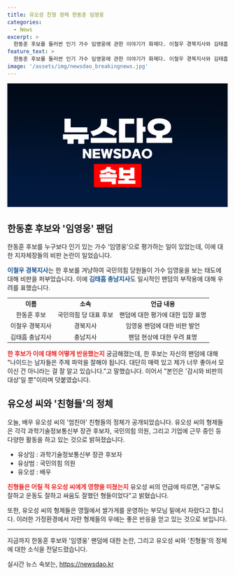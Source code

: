 ```yaml
---
title: 유오성 친형 정체 한동훈 임영웅
categories:
  - News
excerpt: >
  한동훈 후보를 둘러싼 인기 가수 임영웅에 관한 이야기가 화제다. 이철우 경북지사와 김태흠 충남지사는 후보를 가수처럼 대우하는 지지자들을 비판했는데, 후보는 팬덤을 자신의 매력으로 설명했다. 또한 배우 유오성의 형제들이 모두 유명한 인물로 성공적인 인생을 살아가고 있어, 그들의 히스토리가 이목을 끈다. 형제들의 우정과 성공 이야기가 관심을 끈다.
feature_text: >
  한동훈 후보를 둘러싼 인기 가수 임영웅에 관한 이야기가 화제다. 이철우 경북지사와 김태흠 충남지사는 후보를 가수처럼 대우하는 지지자들을 비판했는데, 후보는 팬덤을 자신의 매력으로 설명했다. 또한 배우 유오성의 형제들이 모두 유명한 인물로 성공적인 인생을 살아가고 있어, 그들의 히스토리가 이목을 끈다. 형제들의 우정과 성공 이야기가 관심을 끈다.
image: '/assets/img/newsdao_breakingnews.jpg'
---
```


<p><img src="/assets/img/newsdao_breakingnews.jpg" alt="pcversion 속보" /></p>

<h2 data-ke-size="size26">한동훈 후보와 '임영웅' 팬덤</h2>

<p data-ke-size="size16">한동훈 후보를 누구보다 인기 있는 가수 '임영웅'으로 평가하는 일이 있었는데, 이에 대한 지자체장들의 비판 논란이 일었습니다.</p>

<p data-ke-size="size16"><b><span style="color: #1a5490;">이철우 경북지사</span></b>는 한 후보를 겨냥하여 국민의힘 당원들이 가수 임영웅을 보는 태도에 대해 비판을 퍼부었습니다. 이에 <b><span style="color: #1a5490;">김태흠 충남지사</span></b>도 일시적인 팬덤의 부작용에 대해 우려를 표했습니다.</p>

<table>
    <tr>
        <td style="text-align: center; height: 17px;"><b>이름</b></td>
        <td style="text-align: center; height: 17px;"><b>소속</b></td>
        <td style="text-align: center; height: 17px;"><b>언급 내용</b></td>
    </tr>
    <tr>
        <td style="text-align: center; height: 17px;">한동훈 후보</td>
        <td style="text-align: center; height: 17px;">국민의힘 당 대표 후보</td>
        <td style="text-align: center; height: 17px;">팬덤에 대한 평가에 대한 입장 표명</td>
    </tr>
    <tr>
        <td style="text-align: center; height: 17px;">이철우 경북지사</td>
        <td style="text-align: center; height: 17px;">경북지사</td>
        <td style="text-align: center; height: 17px;">임영웅 팬덤에 대한 비판 발언</td>
    </tr>
    <tr>
        <td style="text-align: center; height: 17px;">김태흠 충남지사</td>
        <td style="text-align: center; height: 17px;">충남지사</td>
        <td style="text-align: center; height: 17px;">팬덤 현상에 대한 우려 표명</td>
    </tr>
</table>

<p><b><span style="color: #ee2323;">한 후보가 이에 대해 어떻게 반응했는지</span></b> 궁금해졌는데, 한 후보는 자신의 팬덤에 대해 "나이드는 남자들은 주제 파악을 잘해야 됩니다. 대단히 매력 있고 제가 너무 좋아서 모이신 건 아니라는 걸 잘 알고 있습니다."고 말했습니다. 이어서 "본인은 '감시와 비판의 대상'일 뿐"이라며 덧붙였습니다.</p></p>

<h2 data-ke-size="size26">유오성 씨와 '친형들'의 정체</h2>

<p data-ke-size="size16">오늘, 배우 유오성 씨의 '엄친아' 친형들의 정체가 공개되었습니다. 유오성 씨의 형제들은 각각 과학기술정보통신부 장관 후보자, 국민의힘 의원, 그리고 기업에 근무 중인 등 다양한 활동을 하고 있는 것으로 밝혀졌습니다.</p>

<ul>
    <li>유상임 : 과학기술정보통신부 장관 후보자</li>
    <li>유상범 : 국민의힘 의원</li>
    <li>유오성 : 배우</li>
</ul>

<p><b><span style="color: #ee2323;">친형들은 어릴 적 유오성 씨에게 영향을 미쳤는지</span></b> 유오성 씨의 언급에 따르면, "공부도 잘하고 운동도 잘하고 싸움도 잘했던 형들이었다"고 밝혔습니다.</p>

<p data-ke-size="size16">또한, 유오성 씨의 형제들은 영월에서 쌀가게를 운영하는 부모님 밑에서 자랐다고 합니다. 이러한 가정환경에서 자란 형제들의 우애는 좋은 반응을 얻고 있는 것으로 보입니다.</p>

<hr>

<p data-ke-size="size16">지금까지 한동훈 후보와 '임영웅' 팬덤에 대한 논란, 그리고 유오성 씨와 '친형들'의 정체에 대한 소식을 전달드렸습니다.</p>
실시간 뉴스 속보는, <a href="https://newsdao.kr" rel="dofollow">https://newsdao.kr</a>


